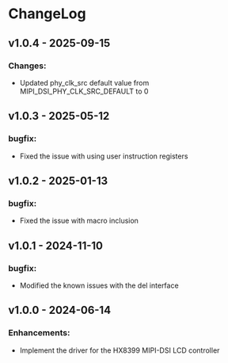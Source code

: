 # ChangeLog

## v1.0.4 - 2025-09-15

### Changes:

* Updated phy_clk_src default value from MIPI_DSI_PHY_CLK_SRC_DEFAULT to 0

## v1.0.3 - 2025-05-12

### bugfix:

* Fixed the issue with using user instruction registers

## v1.0.2 - 2025-01-13

### bugfix:

* Fixed the issue with macro inclusion

## v1.0.1 - 2024-11-10

### bugfix:

* Modified the known issues with the del interface

## v1.0.0 - 2024-06-14

### Enhancements:

* Implement the driver for the HX8399 MIPI-DSI LCD controller